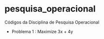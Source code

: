 # pesquisa_operacional
Códigos da Disciplina de Pesquisa Operacional
- Problema 1 : Maximize 3x + 4y
